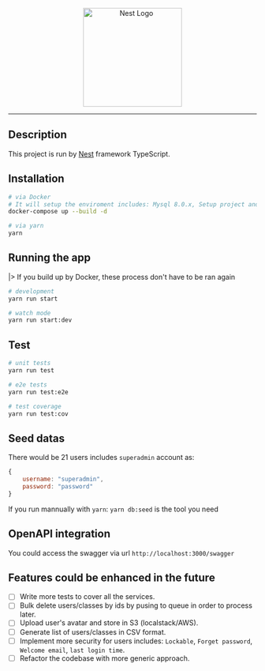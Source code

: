 <p align="center">
  <a href="http://nestjs.com/" target="blank"><img src="https://nestjs.com/img/logo-small.svg" width="200" alt="Nest Logo" /></a>
</p>

---

## Description
This project is run by [Nest](https://github.com/nestjs/nest) framework TypeScript.

## Installation
```bash
# via Docker
# It will setup the enviroment includes: Mysql 8.0.x, Setup project and seeds the data
docker-compose up --build -d 

# via yarn
yarn
```

## Running the app
|> If you build up by Docker, these process don't have to be ran again

```bash
# development
yarn run start

# watch mode
yarn run start:dev
```

## Test

```bash
# unit tests
yarn run test

# e2e tests
yarn run test:e2e

# test coverage
yarn run test:cov
```
## Seed datas
There would be 21 users includes `superadmin` account as:
```javascript
{
    username: "superadmin",
    password: "password"
}
```
If you run mannually with `yarn`: `yarn db:seed` is the tool you need

## OpenAPI integration
You could access the swagger via url `http://localhost:3000/swagger`

## Features could be enhanced in the future
- [ ] Write more tests to cover all the services.
- [ ] Bulk delete users/classes by ids by pusing to queue in order to process later.
- [ ] Upload user's avatar and store in S3 (localstack/AWS).
- [ ] Generate list of users/classes in CSV format.
- [ ] Implement more security for users includes: `Lockable`, `Forget password`, `Welcome email`, `last login time`.
- [ ] Refactor the codebase with more generic approach.
